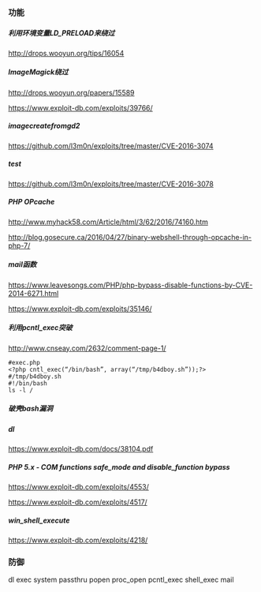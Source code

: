 

### 功能
##### 利用环境变量LD_PRELOAD来绕过

http://drops.wooyun.org/tips/16054

##### ImageMagick绕过

http://drops.wooyun.org/papers/15589

https://www.exploit-db.com/exploits/39766/

##### imagecreatefromgd2

https://github.com/l3m0n/exploits/tree/master/CVE-2016-3074

##### test

https://github.com/l3m0n/exploits/tree/master/CVE-2016-3078

##### PHP OPcache

http://www.myhack58.com/Article/html/3/62/2016/74160.htm

http://blog.gosecure.ca/2016/04/27/binary-webshell-through-opcache-in-php-7/

##### mail函数

https://www.leavesongs.com/PHP/php-bypass-disable-functions-by-CVE-2014-6271.html

https://www.exploit-db.com/exploits/35146/

##### 利用pcntl_exec突破

http://www.cnseay.com/2632/comment-page-1/

```
#exec.php
<?php cntl_exec(“/bin/bash”, array(“/tmp/b4dboy.sh”));?>
#/tmp/b4dboy.sh
#!/bin/bash
ls -l /
```

##### 破壳bash漏洞

##### dl

https://www.exploit-db.com/docs/38104.pdf

##### PHP 5.x - COM functions safe_mode and disable_function bypass

https://www.exploit-db.com/exploits/4553/

https://www.exploit-db.com/exploits/4517/

##### win_shell_execute

https://www.exploit-db.com/exploits/4218/

### 防御
dl
exec
system
passthru
popen
proc_open
pcntl_exec
shell_exec
mail
